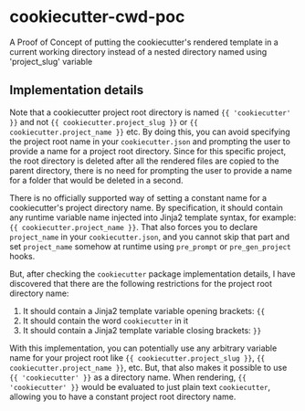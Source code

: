 # cookiecutter-cwd-poc

A Proof of Concept of putting the cookiecutter's rendered template in a current working directory instead of a nested directory named using 'project_slug' variable

## Implementation details

Note that a cookiecutter project root directory is named `{{ 'cookiecutter' }}` and not `{{ cookiecutter.project_slug }}` or `{{ cookiecutter.project_name }}` etc. By doing this, you can avoid specifying the project root name in your `cookiecutter.json` and prompting the user to provide a name for a project root directory. Since for this specific project, the root directory is deleted after all the rendered files are copied to the parent directory, there is no need for prompting the user to provide a name for a folder that would be deleted in a second.

There is no officially supported way of setting a constant name for a cookiecutter's project directory name. By specification, it should contain any runtime variable name injected into Jinja2 template syntax, for example: `{{ cookiecutter.project_name }}`. That also forces you to declare `project_name` in your `cookiecutter.json`, and you cannot skip that part and set `project_name` somehow at runtime using `pre_prompt` or `pre_gen_project` hooks.

But, after checking the `cookiecutter` package implementation details, I have discovered that there are the following restrictions for the project root directory name:

1. It should contain a Jinja2 template variable opening brackets: `{{`
2. It should contain the word `cookiecutter` in it
3. It should contain a Jinja2 template variable closing brackets: `}}`

With this implementation, you can potentially use any arbitrary variable name for your project root like `{{ cookiecutter.project_slug }}`, `{{ cookiecutter.project_name }}`, etc. But, that also makes it possible to use `{{ 'cookiecutter' }}` as a directory name. When rendering, `{{ 'cookiecutter' }}` would be evaluated to just plain text `cookiecutter`, allowing you to have a constant project root directory name.
